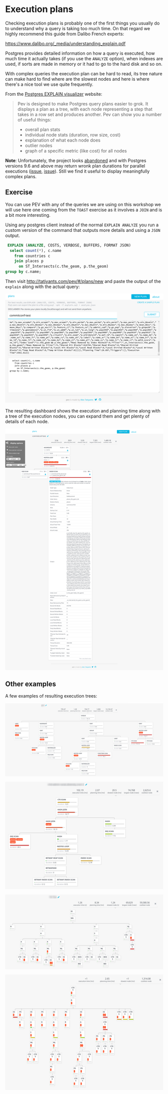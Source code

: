 # Execution plans

Checking execution plans is probably one of the first things you usually do to understand why a query is taking too much time. On that regard we highly recommend this guide from Dalibo French experts:

<https://www.dalibo.org/_media/understanding_explain.pdf>

Postgres provides detailed information on how a query is executed, how much time it actually takes (if you use the `ANALYZE` option), when indexes are used, if sorts are made in memory or it had to go to the hard disk and so on.

With complex queries the execution plan can be hard to read, its tree nature can make hard to find where are the slowest nodes and here is where there's a nice tool we use quite frequently.

From the [Postgres EXPLAIN visualizer](http://tatiyants.com/pev/#/about) website:

<blockquote>

Pev is designed to make Postgres query plans easier to grok. It displays a plan as a tree, with each node representing a step that takes in a row set and produces another. Pev can show you a number of useful things:

* overall plan stats
* individual node stats (duration, row size, cost)
* explanation of what each node does
* outlier nodes
* graph of a specific metric (like cost) for all nodes

</blockquote>

**Note**: Unfortunately, the project looks [abandoned](https://github.com/AlexTatiyants/pev/issues/42) and with Postgres versions 9.6 and above may return wronk plan durations for parallel executions ([issue](https://github.com/AlexTatiyants/pev/issues/26), [issue](https://github.com/AlexTatiyants/pev/issues/29)). Still we find it useful to display meaningfully complex plans.

## Exercise

You can use PEV with any of the queries we are using on this workshop we will use here one coming from the `TOAST` exercise as it involves a `JOIN` and is a bit more interesting.

Using any postgres client instead of the normal `EXPLAIN ANALYZE` you run a custom version of the command that outputs more details and using a `JSON` output.

```sql
 EXPLAIN (ANALYZE, COSTS, VERBOSE, BUFFERS, FORMAT JSON)
  select count(*), c.name
    from countries c
    join places p
      on ST_Intersects(c.the_geom, p.the_geom)
group by c.name;
```

Then visit <http://tatiyants.com/pev/#/plans/new> and paste the output of the `explain` along with the actual query:

![pev](imgs/pev.png)

The resulting dashboard shows the execution and planning time along with a tree of the execution nodes, you can expand them and get plenty of details of each node.

![pev2](imgs/pev2.png)

## Other examples

A few examples of resulting execution trees:

![example 1](imgs/pev_ex1.png)

![example 2](imgs/pev_ex2.png)

![example 3](imgs/pev_ex3.png)

![example 4](imgs/pev_ex4.png)

